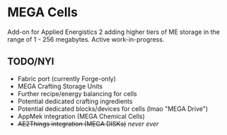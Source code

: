 # MEGA Cells

Add-on for Applied Energistics 2 adding higher tiers of ME storage in the range of 1 - 256 megabytes.
Active work-in-progress.

## TODO/NYI

* Fabric port (currently Forge-only)
* MEGA Crafting Storage Units
* Further recipe/energy balancing for cells
* Potential dedicated crafting ingredients
* Potential dedicated blocks/devices for cells (lmao "MEGA Drive")
* AppMek integration (MEGA Chemical Cells)
* ~~AE2Things integration (MEGA DISKs)~~ _never ever_

